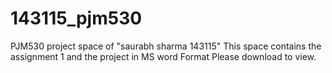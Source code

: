 # 143115_pjm530
PJM530 project space of "saurabh sharma 143115"
This space contains the assignment 1 and the project in MS word Format
Please download to view.
